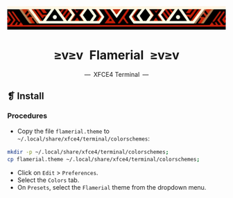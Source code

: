 <p align="center">
  <img alt="" src="../../assets/images/ornament.png" width=1020 />
</p>
<h1 align="center">≥v≥v&ensp;Flamerial&ensp;≥v≥v</h1>
<p align="center">—&ensp;XFCE4 Terminal&ensp;—</p>

## ❡ Install
### Procedures
- Copy the file `flamerial.theme` to `~/.local/share/xfce4/terminal/colorschemes`:

```zsh
mkdir -p ~/.local/share/xfce4/terminal/colorschemes;
cp flamerial.theme ~/.local/share/xfce4/terminal/colorschemes;
```

- Click on `Edit` > `Preferences`.
- Select the `Colors` tab.
- On `Presets`, select the `Flamerial` theme from the dropdown menu.
